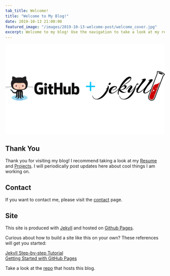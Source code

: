 ```yaml
---
tab_title: Welcome!
title: "Welcome to My Blog!"
date: 2019-10-13 21:00:00
featured_image: "/images/2019-10-13-welcome-post/welcome_cover.jpg"
excerpt: Welcome to my blog! Use the navigation to take a look at my resume, projects, or contact me. I will periodically post updates on this site about me and my interests. Curious about how this site is built? Then read on...
---
```


![](/images/2019-10-13-welcome-post/welcome_cover.jpg)

## Thank You

Thank you for visiting my blog! I recommend taking a look at my [Resume](/resume) and [Projects](/projects). I will periodically post updates here about cool things I am working on.

## Contact

If you want to contact me, please visit the [contact](/contact) page.

## Site

This site is produced with [Jekyll](https://jekyllrb.com/) and hosted on [Github Pages](https://pages.github.com/).

Curious about how to build a site like this on your own? These references will get you started:

[Jekyll Step-by-step Tutorial](https://jekyllrb.com/docs/step-by-step/01-setup/)  
[Getting Started with GitHub Pages](https://guides.github.com/features/pages/)

Take a look at the [repo](https://github.com/YuanpingSong/yuanpingsong.github.io) that hosts this blog.

